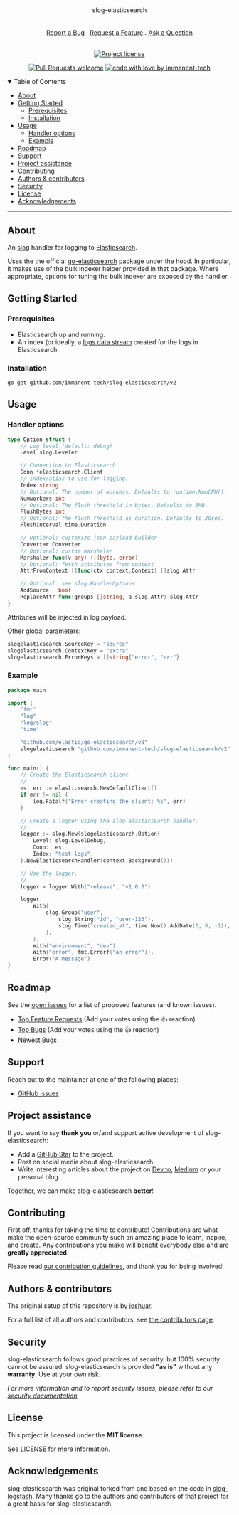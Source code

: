 <h1 align="center">
  <a href="https://github.com/immanent-tech/slog-elasticsearch">
    <!-- Please provide path to your logo here -->
    <!-- <img src="docs/images/logo.svg" alt="Logo" width="100" height="100"> -->
  </a>
</h1>

<div align="center">
  slog-elasticsearch
  <br />
  <br />
  <br />
  <a href="https://github.com/immanent-tech/slog-elasticsearch/issues/new?assignees=&labels=bug&template=01_BUG_REPORT.md&title=bug%3A+">Report a Bug</a>
  ·
  <a href="https://github.com/immanent-tech/slog-elasticsearch/issues/new?assignees=&labels=enhancement&template=02_FEATURE_REQUEST.md&title=feat%3A+">Request a Feature</a>
  .
  <a href="https://github.com/immanent-tech/slog-elasticsearch/issues/new?assignees=&labels=question&template=04_SUPPORT_QUESTION.md&title=support%3A+">Ask a Question</a>
</div>

<div align="center">
<br />

[![Project license](https://img.shields.io/github/license/immanent-tech/slog-elasticsearch.svg?style=flat-square)](LICENSE)

[![Pull Requests welcome](https://img.shields.io/badge/PRs-welcome-ff69b4.svg?style=flat-square)](https://github.com/immanent-tech/slog-elasticsearch/issues?q=is%3Aissue+is%3Aopen+label%3A%22help+wanted%22)
[![code with love by immanent-tech](https://img.shields.io/badge/%3C%2F%3E%20with%20%E2%99%A5%20by-immanent-tech-ff1414.svg?style=flat-square)](https://github.com/immanent-tech)

</div>

<details open="open">
<summary>Table of Contents</summary>

- [About](#about)
- [Getting Started](#getting-started)
  - [Prerequisites](#prerequisites)
  - [Installation](#installation)
- [Usage](#usage)
  - [Handler options](#handler-options)
  - [Example](#example)
- [Roadmap](#roadmap)
- [Support](#support)
- [Project assistance](#project-assistance)
- [Contributing](#contributing)
- [Authors \& contributors](#authors--contributors)
- [Security](#security)
- [License](#license)
- [Acknowledgements](#acknowledgements)

</details>

---

## About

An [slog](https://pkg.go.dev/log/slog) handler for logging to [Elasticsearch](https://elastic.co/elasticsearch).

Uses the the official [go-elasticsearch](https://github.com/elastic/go-elasticsearch) package under the hood. In
particular, it makes use of the bulk indexer helper provided in that package. Where appropriate, options for tuning the
bulk indexer are exposed by the handler.

## Getting Started

### Prerequisites

- Elasticsearch up and running.
- An index (or ideally, a [logs data
  stream](https://www.elastic.co/docs/manage-data/data-store/data-streams/logs-data-stream) created for the logs in
  Elasticsearch.

### Installation

```shell
go get github.com/immanent-tech/slog-elasticsearch/v2
```

## Usage


### Handler options

```go
type Option struct {
	// Log level (default: debug)
	Level slog.Leveler

	// Connection to Elasticsearch
	Conn *elasticsearch.Client
	// Index/alias to use for logging.
	Index string
	// Optional: The number of workers. Defaults to runtime.NumCPU().
	Numworkers int
	// Optional: The flush threshold in bytes. Defaults to 5MB.
	FlushBytes int
	// Optional: The flush threshold as duration. Defaults to 30sec.
	FlushInterval time.Duration

	// Optional: customize json payload builder
	Converter Converter
	// Optional: custom marshaler
	Marshaler func(v any) ([]byte, error)
	// Optional: fetch attributes from context
	AttrFromContext []func(ctx context.Context) []slog.Attr

	// Optional: see slog.HandlerOptions
	AddSource   bool
	ReplaceAttr func(groups []string, a slog.Attr) slog.Attr
}
```

Attributes will be injected in log payload.

Other global parameters:

```go
slogelasticsearch.SourceKey = "source"
slogelasticsearch.ContextKey = "extra"
slogelasticsearch.ErrorKeys = []string{"error", "err"}
```

### Example

```go
package main

import (
	"fmt"
	"log"
	"log/slog"
	"time"

	"github.com/elastic/go-elasticsearch/v9"
	slogelasticsearch "github.com/immanent-tech/slog-elasticsearch/v2"
)

func main() {
	// Create the Elasticsearch client
	//
	es, err := elasticsearch.NewDefaultClient()
	if err != nil {
		log.Fatalf("Error creating the client: %s", err)
	}

	// Create a logger using the slog-elasticsearch handler.
	//
	logger := slog.New(slogelasticsearch.Option{
		Level: slog.LevelDebug,
		Conn:  es,
		Index: "test-logs",
	}.NewElasticsearchHandler(context.Background()))

	// Use the logger.
	//
	logger = logger.With("release", "v1.0.0")

	logger.
		With(
			slog.Group("user",
				slog.String("id", "user-123"),
				slog.Time("created_at", time.Now().AddDate(0, 0, -1)),
			),
		).
		With("environment", "dev").
		With("error", fmt.Errorf("an error")).
		Error("A message")
}
```
## Roadmap

See the [open issues](https://github.com/immanent-tech/slog-elasticsearch/issues) for a list of proposed features (and
known issues).

- [Top Feature Requests](https://github.com/immanent-tech/slog-elasticsearch/issues?q=label%3Aenhancement+is%3Aopen+sort%3Areactions-%2B1-desc) (Add your votes using the 👍 reaction)
- [Top Bugs](https://github.com/immanent-tech/slog-elasticsearch/issues?q=is%3Aissue+is%3Aopen+label%3Abug+sort%3Areactions-%2B1-desc) (Add your votes using the 👍 reaction)
- [Newest Bugs](https://github.com/immanent-tech/slog-elasticsearch/issues?q=is%3Aopen+is%3Aissue+label%3Abug)

## Support

Reach out to the maintainer at one of the following places:

- [GitHub issues](https://github.com/immanent-tech/slog-elasticsearch/issues/new?assignees=&labels=question&template=04_SUPPORT_QUESTION.md&title=support%3A+)

## Project assistance

If you want to say **thank you** or/and support active development of slog-elasticsearch:

- Add a [GitHub Star](https://github.com/immanent-tech/slog-elasticsearch) to the project.
- Post on social media about slog-elasticsearch.
- Write interesting articles about the project on [Dev.to](https://dev.to/), [Medium](https://medium.com/) or your
  personal blog.

Together, we can make slog-elasticsearch **better**!

## Contributing

First off, thanks for taking the time to contribute! Contributions are what make the open-source community such an
amazing place to learn, inspire, and create. Any contributions you make will benefit everybody else and are **greatly
appreciated**.

Please read [our contribution guidelines](docs/CONTRIBUTING.md), and thank you for being involved!

## Authors & contributors

The original setup of this repository is by [joshuar](https://github.com/joshuar).

For a full list of all authors and contributors, see [the contributors page](https://github.com/immanent-tech/slog-elasticsearch/contributors).

## Security

slog-elasticsearch follows good practices of security, but 100% security cannot be assured.
slog-elasticsearch is provided **"as is"** without any **warranty**. Use at your own risk.

_For more information and to report security issues, please refer to our [security documentation](docs/SECURITY.md)._

## License

This project is licensed under the **MIT license**.

See [LICENSE](LICENSE) for more information.

## Acknowledgements

slog-elasticsearch was original forked from and based on the code in
[slog-logstash](https://github.com/samber/slog-logstash). Many thanks go to the authors and contributors of that project
for a great basis for slog-elasticsearch.
